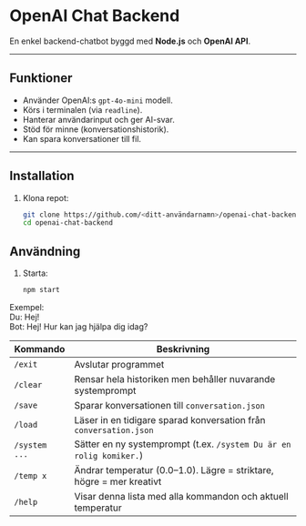 # OpenAI Chat Backend

En enkel backend-chatbot byggd med **Node.js** och **OpenAI API**.  

---

## Funktioner
- Använder OpenAI:s `gpt-4o-mini` modell.  
- Körs i terminalen (via `readline`).  
- Hanterar användarinput och ger AI-svar.  
- Stöd för minne (konversationshistorik).  
- Kan spara konversationer till fil.  

---

## Installation

1. Klona repot:
   ```bash
   git clone https://github.com/<ditt-användarnamn>/openai-chat-backend.git
   cd openai-chat-backend

## Användning

1. Starta:
   ```bash
   npm start

Exempel:<br> Du: Hej!<br>Bot: Hej! Hur kan jag hjälpa dig idag?


| Kommando      | Beskrivning                                                          |
| ------------- | -------------------------------------------------------------------- |
| `/exit`       | Avslutar programmet                                                  |
| `/clear`      | Rensar hela historiken men behåller nuvarande systemprompt           |
| `/save`       | Sparar konversationen till `conversation.json`                       |
| `/load`       | Läser in en tidigare sparad konversation från `conversation.json`    |
| `/system ...` | Sätter en ny systemprompt (t.ex. `/system Du är en rolig komiker.`)  |
| `/temp x`     | Ändrar temperatur (0.0–1.0). Lägre = striktare, högre = mer kreativt |
| `/help`       | Visar denna lista med alla kommandon och aktuell temperatur          |



